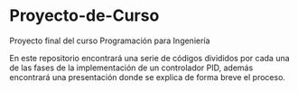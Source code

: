 # Proyecto-de-Curso
Proyecto final del curso Programación para Ingeniería

En este repositorio encontrará una serie de códigos divididos por cada una de las fases de la implementación de un controlador PID, además encontrará una presentación donde se explica de forma breve el proceso. 


